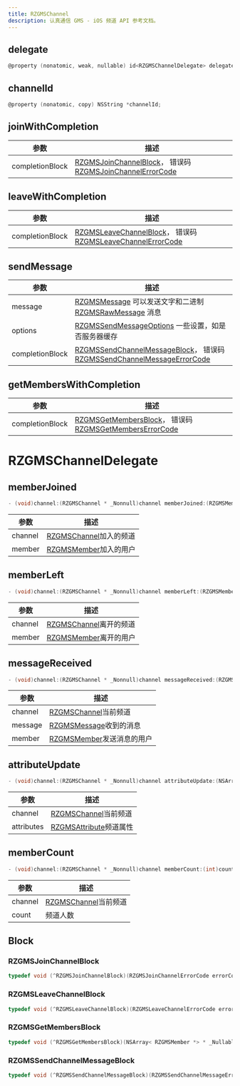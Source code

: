 ```yaml
---
title: RZGMSChannel
description: 认真通信 GMS - iOS 频道 API 参考文档。
---
```


## delegate
```objectivec
@property (nonatomic, weak, nullable) id<RZGMSChannelDelegate> delegate;
```
## channelId
```objectivec
@property (nonatomic, copy) NSString *channelId;
```

## joinWithCompletion
|  参数   | 描述  |
|  ----  | ----  |
| completionBlock  | [RZGMSJoinChannelBlock](#rzgmsjoinchannelblock)， 错误码[RZGMSJoinChannelErrorCode](./RZGMSEnum.md/#rzgmsjoinchannelerrorcode) |

## leaveWithCompletion
|  参数   | 描述  |
|  ----  | ----  |
| completionBlock  | [RZGMSLeaveChannelBlock](#rzgmsleavechannelblock)， 错误码[RZGMSLeaveChannelErrorCode](./RZGMSEnum.md/#rzgmsleavechannelerrorcode) |

## sendMessage
|  参数   | 描述  |
|  ----  | ----  |
| message  | [RZGMSMessage](./RZGMSModel.md/#rzgmsmessage) 可以发送文字和二进制 [RZGMSRawMessage](./RZGMSModel.md/#rzgmsrawmessage) 消息 |
| options  | [RZGMSSendMessageOptions](./RZGMSModel.md/#rzgmssendmessageoptions) 一些设置，如是否服务器缓存 |
| completionBlock  | [RZGMSSendChannelMessageBlock](#rzgmssendchannelmessageblock)， 错误码[RZGMSSendChannelMessageErrorCode](./RZGMSEnum.md/#rzgmsgetmemberserrorcode) |

## getMembersWithCompletion
|  参数   | 描述  |
|  ----  | ----  |
| completionBlock  | [RZGMSGetMembersBlock](#rzgmsgetmembersblock)， 错误码[RZGMSGetMembersErrorCode](./RZGMSEnum.md/#rzgmsgetmemberserrorcode) |

# RZGMSChannelDelegate

## memberJoined
```objectivec
- (void)channel:(RZGMSChannel * _Nonnull)channel memberJoined:(RZGMSMember * _Nonnull)member;
```
|  参数   | 描述  |
|  ----  | ----  |
| channel  | [RZGMSChannel](#)加入的频道 |
| member  | [RZGMSMember](./RZGMSModel.md/#rzgmsmember)加入的用户 |

## memberLeft
```objectivec
- (void)channel:(RZGMSChannel * _Nonnull)channel memberLeft:(RZGMSMember * _Nonnull)member;
```
|  参数   | 描述  |
|  ----  | ----  |
| channel  | [RZGMSChannel](#)离开的频道 |
| member  | [RZGMSMember](./RZGMSModel.md/#rzgmsmember)离开的用户 |

## messageReceived
```objectivec
- (void)channel:(RZGMSChannel * _Nonnull)channel messageReceived:(RZGMSMessage * _Nonnull)message fromMember:(RZGMSMember * _Nonnull)member;
```
|  参数   | 描述  |
|  ----  | ----  |
| channel  | [RZGMSChannel](#)当前频道 |
| message  | [RZGMSMessage](./RZGMSModel.md/#rzgmsmessage)收到的消息 |
| member  | [RZGMSMember](./RZGMSModel.md/#rzgmsmember)发送消息的用户 |

## attributeUpdate
```objectivec
- (void)channel:(RZGMSChannel * _Nonnull)channel attributeUpdate:(NSArray< RZGMSAttribute *> * _Nonnull)attributes;
```
|  参数   | 描述  |
|  ----  | ----  |
| channel  | [RZGMSChannel](#)当前频道 |
| attributes  | [RZGMSAttribute](./RZGMSModel.md/#rzgmsattribute)频道属性 |

## memberCount
```objectivec
- (void)channel:(RZGMSChannel * _Nonnull)channel memberCount:(int)count;
```
|  参数   | 描述  |
|  ----  | ----  |
| channel  | [RZGMSChannel](#)当前频道 |
| count  | 频道人数 |


## Block
### RZGMSJoinChannelBlock
```objectivec
typedef void (^RZGMSJoinChannelBlock)(RZGMSJoinChannelErrorCode errorCode);
```
### RZGMSLeaveChannelBlock
```objectivec
typedef void (^RZGMSLeaveChannelBlock)(RZGMSLeaveChannelErrorCode errorCode);
```
### RZGMSGetMembersBlock
```objectivec
typedef void (^RZGMSGetMembersBlock)(NSArray< RZGMSMember *> * _Nullable members, RZGMSGetMembersErrorCode errorCode);
```
### RZGMSSendChannelMessageBlock
```objectivec
typedef void (^RZGMSSendChannelMessageBlock)(RZGMSSendChannelMessageErrorCode errorCode);
```
